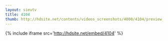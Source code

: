 ```yaml
---
layout: sieutv
title: 4104
thumb: http://hdsite.net/contents/videos_screenshots/4000/4104/preview_360p.mp4.jpg
---
```

{% include iframe src='http://hdsite.net/embed/4104' %}
 
